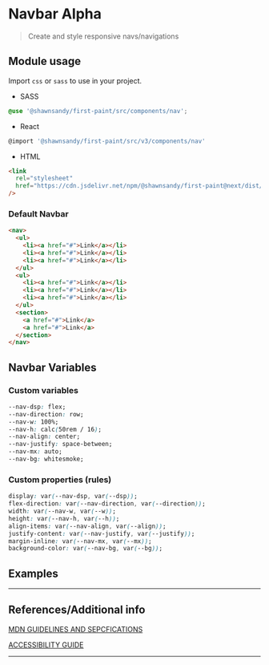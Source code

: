 # Navbar <span role="note" style="--note: var(--alpha)">Alpha</span>

> Create and style responsive navs/navigations

## Module usage

Import `css` or `sass` to use in your project.

- SASS

```scss
@use '@shawnsandy/first-paint/src/components/nav';
```

- React

```jsx
@import '@shawnsandy/first-paint/src/v3/components/nav'
```

- HTML

```html
<link
  rel="stylesheet"
  href="https://cdn.jsdelivr.net/npm/@shawnsandy/first-paint@next/dist/css/components/nav.min.css"
/>
```

### Default Navbar

```html preview
<nav>
  <ul>
    <li><a href="#">Link</a></li>
    <li><a href="#">Link</a></li>
    <li><a href="#">Link</a></li>
  </ul>
  <ul>
    <li><a href="#">Link</a></li>
    <li><a href="#">Link</a></li>
    <li><a href="#">Link</a></li>
  </ul>
  <section>
    <a href="#">Link</a>
    <a href="#">Link</a>
  </section>
</nav>
```

## Navbar Variables

### Custom variables

```css
--nav-dsp: flex;
--nav-direction: row;
--nav-w: 100%;
--nav-h: calc(50rem / 16);
--nav-align: center;
--nav-justify: space-between;
--nav-mx: auto;
--nav-bg: whitesmoke;
```

### Custom properties (rules)

```css
display: var(--nav-dsp, var(--dsp));
flex-direction: var(--nav-direction, var(--direction));
width: var(--nav-w, var(--w));
height: var(--nav-h, var(--h));
align-items: var(--nav-align, var(--align));
justify-content: var(--nav-justify, var(--justify));
margin-inline: var(--nav-mx, var(--mx));
background-color: var(--nav-bg, var(--bg));
```

## Examples

---

## References/Additional info

[MDN GUIDELINES AND SEPCFICATIONS](https://developer.mozilla.org/en-US/docs/Web/HTML/Element/nav, ':target="_blank"')

[ACCESSIBILITY GUIDE](https://developer.mozilla.org/en-US/docs/Web/Accessibility/ARIA/Roles/navigation_role ':target="_blank"')

---
